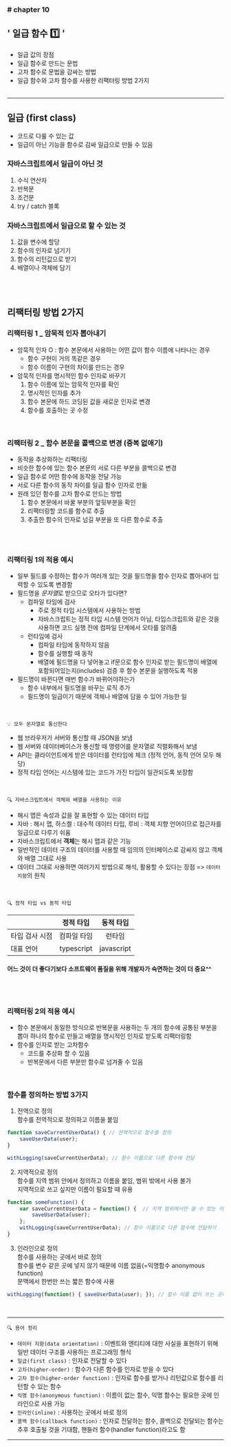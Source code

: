### \# chapter 10

## \' 일급 함수 1️⃣ \'

- 일급 값의 장점
- 일급 함수로 만드는 문법
- 고차 함수로 문법을 감싸는 방법
- 일급 함수와 고차 함수를 사용한 리팩터링 방법 2가지<br><br>


<hr>


## 일급 (first class)
- 코드로 다룰 수 있는 값
- 일급이 아닌 기능을 함수로 감싸 일급으로 만들 수 있음


### 자바스크립트에서 일급이 아닌 것
1. 수식 연산자
2. 반복문
3. 조건문
4. try / catch 블록

### 자바스크립트에서 일급으로 할 수 있는 것
1. 값을 변수에 할당
2. 함수의 인자로 넘기기
3. 함수의 리턴값으로 받기
4. 배열이나 객체에 담기


<br><br>


## 리팩터링 방법 2가지

### 리팩터링 1 _ 암묵적 인자 뽑아내기
- 암묵적 인자 O : 함수 본문에서 사용하는 어떤 값이 함수 이름에 나타나는 경우
    - 함수 구현이 거의 똑같은 경우
    - 함수 이름이 구현의 차이를 만드는 경우
- 암묵적 인자를 명시적인 함수 인자로 바꾸기
    1. 함수 이름에 있는 암묵적 인자를 확인
    2. 명시적인 인자를 추가
    3. 함수 본문에 하드 코딩된 값을 새로운 인자로 변경
    4. 함수를 호출하는 곳 수정

<br>

### 리팩터링 2 _ 함수 본문을 콜백으로 변경 (중복 없애기)
- 동작을 추상화하는 리팩터링
- 비슷한 함수에 있는 함수 본문의 서로 다른 부분을 콜백으로 변경
- 일급 함수로 어떤 함수에 동작을 전달 가능
- 서로 다른 함수의 동작 차이를 일급 함수 인자로 만듦
- 원래 있던 함수를 고차 함수로 만드는 방법
    1. 함수 본문에서 바꿀 부분의 앞뒷부분을 확인
    2. 리팩터링할 코드를 함수로 추출
    3. 추출한 함수의 인자로 넘길 부분을 또 다른 함수로 추출

<br><br>

### 리팩터링 1의 적용 예시
- 일부 필드를 수정하는 함수가 여러개 있는 것을 필드명을 함수 인자로 뽑아내어 입력할 수 있도록 변경함
- 필드명을 *문자열*로 받으므로 오타가 있다면?
    - 컴파일 타임에 검사
        - 주로 정적 타입 시스템에서 사용하는 방법
        - 자바스크립트는 정적 타입 시스템 언어가 아님, 타입스크립트와 같은 것을 사용하면 코드 실행 전에 컴파일 단계에서 오타를 알려줌
    - 런타임에 검사
        - 컴파일 타임에 동작하지 않음
        - 함수를 실행할 때 동작
        - 배열에 필드명을 다 넣어놓고 if문으로 함수 인자로 받는 필드명이 배열에 포함되어있는지(includes) 검증 후 함수 본문을 실행하도록 적용
- 필드명이 바뀐다면 매번 함수가 바뀌어야하는가
    - 함수 내부에서 필드명을 바꾸는 로직 추가
    - 필드명이 일급이기 때문에 객체나 배열에 담을 수 있어 가능한 일

<br>

`💡 모두 문자열로 통신한다`
- 웹 브라우저가 서버와 통신할 때 JSON을 보냄
- 웹 서버와 데이터베이스가 통신할 때 명령어를 문자열로 직렬화해서 보냄
- API는 클라이언트에게 받은 데이터를 런타임에 체크 (정적 언어, 동적 언어 모두 해당)
- 정적 타입 언어는 시스템에 있는 코드가 가진 타입이 일관되도록 보장함

<br>

`🔍 자바스크립트에서 객체와 배열을 사용하는 이유`
- 해시 맵은 속성과 값을 잘 표현할 수 있는 데이터 타입
- 자바 : 해시 맵, 하스켈 : 대수적 데이터 타입, 루비 : 객체 지향 언어이므로 접근자를 일급으로 다루기 쉬움
- 자바스크립트에서 **객체**는 해시 맵과 같은 기능
- 일반적인 데이터 구조의 데이터를 사용할 때 임의의 인터페이스로 감싸지 않고 객체와 배열 그대로 사용
- 데이터 그대로 사용하면 여러가지 방법으로 해석, 활용할 수 있다는 장점 => `데이터 지향`의 원칙

<br>

`🔍 정적 타입 vs 동적 타입`

| | 정적 타입 | 동적 타입 |
| :-- | :--: | :--: |
| 타입 검사 시점 | 컴파일 타임 | 런타임 |
| 대표 언어 | typescript | javascript |

#### 어느 것이 더 좋다기보다 소프트웨어 품질을 위해 개발자가 숙면하는 것이 더 중요^^


<br><br>


### 리팩터링 2의 적용 예시
- 함수 본문에서 동일한 방식으로 반복문을 사용하는 두 개의 함수에 공통된 부분을 뽑아 하나의 함수로 만들고 배열을 명시적인 인자로 받도록 리팩터링함
- 함수를 인자로 받는 고차함수
    - 코드를 추상화 할 수 있음
    - 반복문에서 다른 부분만 함수로 넘겨줄 수 있음

<br>

### 함수를 정의하는 방법 3가지
1. 전역으로 정의<br>
함수를 전역적으로 정의하고 이름을 붙임
```js
function saveCurrentUserData() { // 전역적으로 함수를 정의
    saveUserData(user);
}

withLogging(saveCurrentUserData); // 함수 이름으로 다른 함수에 전달
```
2. 지역적으로 정의<br>
함수를 지역 범위 안에서 정의하고 이름을 붙임, 범위 밖에서 사용 불가<br>
지역적으로 쓰고 싶지만 이름이 필요할 때 유용
```js
function someFunction() {
    var saveCurrentUserData = function() {  // 지역 범위에서만 쓸 수 있는 이름을 붙임
        saveUserData(user);
    };
    withLogging(saveCurrentUserData); // 함수 이름으로 다른 함수에 전달하기
}
```
3. 인라인으로 정의<br>
함수를 사용하는 곳에서 바로 정의<br>
함수를 변수 같은 곳에 넣지 않기 때문에 이름 없음(=익명함수 anonymous function)<br>
문맥에서 한번만 쓰는 짧은 함수에 사용
```js
withLogging(function() { saveUserData(user); }); // 함수 이름 없이 쓰는 곳에 서 바로 함수를 정의
```


<br>
<hr>

` 🔍 용어 정리 `
- `데이터 지향(data orientation)` : 이벤트와 엔티티에 대한 사실을 표현하기 위해 일반 데이터 구조를 사용하는 프로그래밍 형식
- `일급(first class)` : 인자로 전달할 수 있다
- `고차(higher-order)` : 함수가 다른 함수를 인자로 받을 수 있다
- `고차 함수(higher-order function)` : 인자로 함수를 받거나 리턴값으로 함수를 리턴할 수 있는 함수
- `익명 함수(anonymous function)` : 이름이 없는 함수, 익명 함수는 필요한 곳에 인라인으로 사용 가능
- `인라인(inline)` : 사용하는 곳에서 바로 정의
- `콜백 함수(callback function)` : 인자로 전달하는 함수, 콜백으로 전달되는 함수는 추후 호출될 것을 기대함, 핸들러 함수(handler function)라고도 함

<hr>